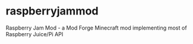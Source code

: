 # raspberryjammod
Raspberry Jam Mod - a Mod Forge Minecraft mod implementing most of Raspberry Juice/Pi API
